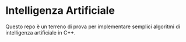 # Intelligenza Artificiale

Questo repo è un terreno di prova per implementare semplici algoritmi di intelligenza artificiale in C++.
